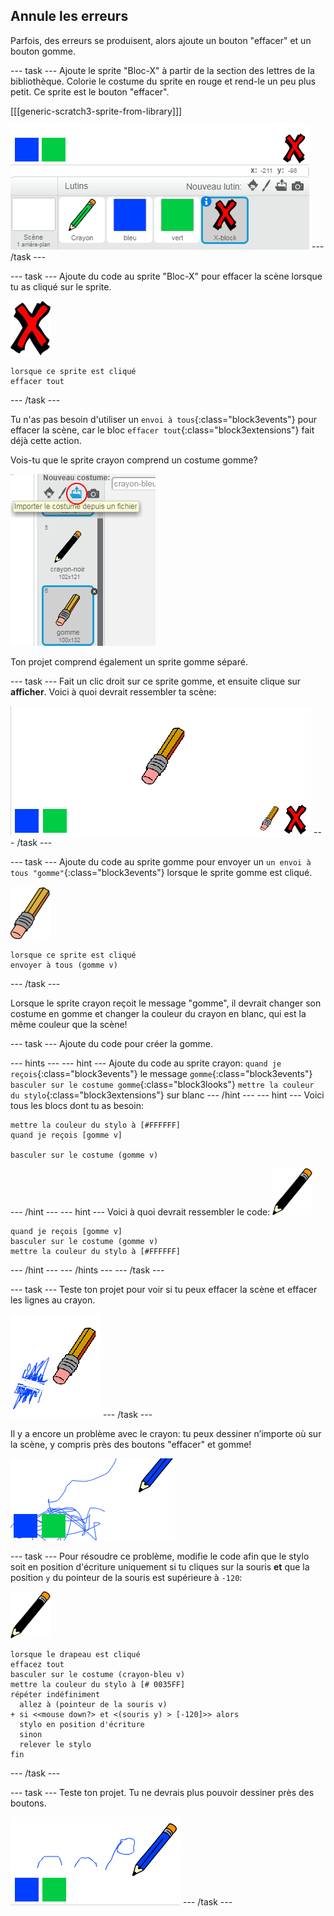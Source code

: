## Annule les erreurs

Parfois, des erreurs se produisent, alors ajoute un bouton "effacer" et un bouton gomme.

\--- task \--- Ajoute le sprite "Bloc-X" à partir de la section des lettres de la bibliothèque. Colorie le costume du sprite en rouge et rend-le un peu plus petit. Ce sprite est le bouton "effacer".

[[[generic-scratch3-sprite-from-library]]]

![capture d'écran](images/paint-x.png) \--- /task \---

\--- task \--- Ajoute du code au sprite "Bloc-X" pour effacer la scène lorsque tu as cliqué sur le sprite.

![traverser](images/cross.png)

```blocks3
lorsque ce sprite est cliqué
effacer tout
```

\--- /task \---

Tu n'as pas besoin d'utiliser un `envoi à tous`{:class="block3events"} pour effacer la scène, car le bloc `effacer tout`{:class="block3extensions"} fait déjà cette action.

Vois-tu que le sprite crayon comprend un costume gomme?

![capture d'écran](images/paint-eraser-costume.png)

Ton projet comprend également un sprite gomme séparé.

\--- task \--- Fait un clic droit sur ce sprite gomme, et ensuite clique sur **afficher**. Voici à quoi devrait ressembler ta scène:

![capture d'écran](images/paint-eraser-stage.png) \--- /task \---

\--- task \--- Ajoute du code au sprite gomme pour envoyer un `un envoi à tous "gomme"`{:class="block3events"} lorsque le sprite gomme est cliqué.

![gomme](images/eraser.png)

```blocks3
lorsque ce sprite est cliqué
envoyer à tous (gomme v)
```

\--- /task \---

Lorsque le sprite crayon reçoit le message "gomme", il devrait changer son costume en gomme et changer la couleur du crayon en blanc, qui est la même couleur que la scène!

\--- task \--- Ajoute du code pour créer la gomme.

\--- hints \--- \--- hint \--- Ajoute du code au sprite crayon: `quand je reçois`{:class="block3events"} le message `gomme`{:class="block3events"} `basculer sur le costume gomme`{:class="block3looks"} `mettre la couleur du stylo`{:class="block3extensions"} sur blanc \--- /hint \--- \--- hint \--- Voici tous les blocs dont tu as besoin:

```blocks3
mettre la couleur du stylo à [#FFFFFF]
quand je reçois [gomme v]

basculer sur le costume (gomme v)
```

\--- /hint \--- \--- hint \--- Voici à quoi devrait ressembler le code: ![crayon](images/pencil.png)

```blocks3
quand je reçois [gomme v]
basculer sur le costume (gomme v)
mettre la couleur du stylo à [#FFFFFF]
```

\--- /hint \--- \--- /hints \--- \--- /task \---

\--- task \--- Teste ton projet pour voir si tu peux effacer la scène et effacer les lignes au crayon.

![capture d'écran](images/paint-erase-test.png) \--- /task \---

Il y a encore un problème avec le crayon: tu peux dessiner n’importe où sur la scène, y compris près des boutons "effacer" et gomme!

![capture d'écran](images/paint-draw-problem.png)

\--- task \--- Pour résoudre ce problème, modifie le code afin que le stylo soit en position d'écriture uniquement si tu cliques sur la souris **et** que la position `y` du pointeur de la souris est supérieure à `-120`:

![crayon](images/pencil.png)

```blocks3
lorsque le drapeau est cliqué 
effacez tout
basculer sur le costume (crayon-bleu v)
mettre la couleur du stylo à [# 0035FF]
répéter indéfiniment
  allez à (pointeur de la souris v)
+ si <<mouse down?> et <(souris y) > [-120]>> alors 
  stylo en position d'écriture
  sinon
  relever le stylo
fin
```

\--- /task \---

\--- task \--- Teste ton projet. Tu ne devrais plus pouvoir dessiner près des boutons.

![capture d'écran](images/paint-fixed.png) \--- /task \---